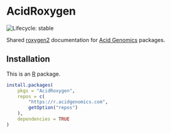 # AcidRoxygen

![Lifecycle: stable](https://img.shields.io/badge/lifecycle-stable-brightgreen.svg)

Shared [roxygen2][] documentation for [Acid Genomics][] packages.

## Installation

This is an [R][] package.

```r
install.packages(
    pkgs = "AcidRoxygen",
    repos = c(
        "https://r.acidgenomics.com",
        getOption("repos")
    ),
    dependencies = TRUE
)
```

[acid genomics]: https://acidgenomics.com/
[r]: https://www.r-project.org/
[roxygen2]: https://roxygen2.r-lib.org/
